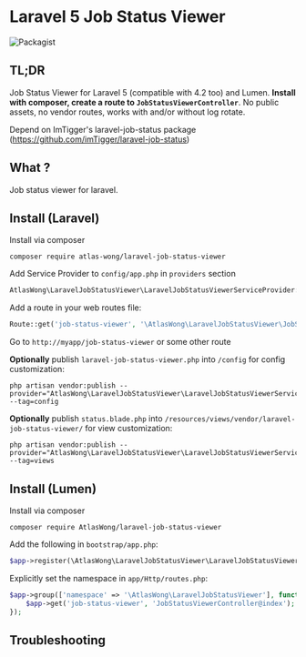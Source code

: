 Laravel 5 Job Status Viewer
======================

![Packagist](https://img.shields.io/packagist/v/atlas-wong/laravel-job-status-viewer.svg)

TL;DR
-----
Job Status Viewer for Laravel 5 (compatible with 4.2 too) and Lumen. **Install with composer, create a route to `JobStatusViewerController`**. No public assets, no vendor routes, works with and/or without log rotate. 

Depend on ImTigger's laravel-job-status package (https://github.com/imTigger/laravel-job-status)

What ?
------
Job status viewer for laravel.

Install (Laravel)
-----------------
Install via composer
```
composer require atlas-wong/laravel-job-status-viewer
```

Add Service Provider to `config/app.php` in `providers` section
```php
AtlasWong\LaravelJobStatusViewer\LaravelJobStatusViewerServiceProvider::class,
```

Add a route in your web routes file:
```php 
Route::get('job-status-viewer', '\AtlasWong\LaravelJobStatusViewer\JobStatusViewerController@index');
```

Go to `http://myapp/job-status-viewer` or some other route

**Optionally** publish `laravel-job-status-viewer.php` into `/config` for config customization:

```
php artisan vendor:publish --provider="AtlasWong\LaravelJobStatusViewer\LaravelJobStatusViewerServiceProvider" --tag=config
``` 

**Optionally** publish `status.blade.php` into `/resources/views/vendor/laravel-job-status-viewer/` for view customization:

```
php artisan vendor:publish --provider="AtlasWong\LaravelJobStatusViewer\LaravelJobStatusViewerServiceProvider" --tag=views
``` 

Install (Lumen)
---------------

Install via composer
```
composer require AtlasWong/laravel-job-status-viewer
```

Add the following in `bootstrap/app.php`:
```php
$app->register(\AtlasWong\LaravelJobStatusViewer\LaravelJobStatusViewerServiceProvider::class);
```

Explicitly set the namespace in `app/Http/routes.php`:
```php
$app->group(['namespace' => '\AtlasWong\LaravelJobStatusViewer'], function() use ($app) {
    $app->get('job-status-viewer', 'JobStatusViewerController@index');
});
```

Troubleshooting
---------------

